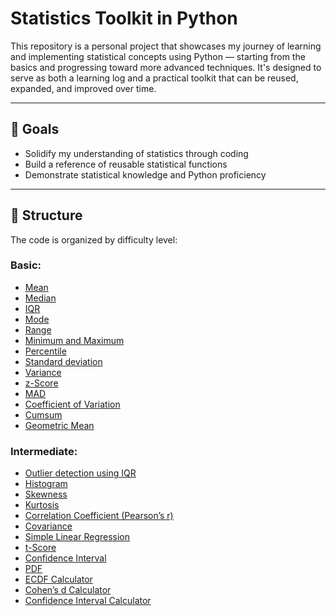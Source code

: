 # Statistics Toolkit in Python

This repository is a personal project that showcases my journey of learning and implementing statistical concepts using Python — starting from the basics and progressing toward more advanced techniques. It's designed to serve as both a learning log and a practical toolkit that can be reused, expanded, and improved over time.

---

## 🚀 Goals

- Solidify my understanding of statistics through coding
- Build a reference of reusable statistical functions
- Demonstrate statistical knowledge and Python proficiency

---

## 📂 Structure

The code is organized by difficulty level:

### Basic:
- [Mean](https://github.com/chirs-moon/Python-Statistics-Tools/blob/main/Basic_Mean.py)
- [Median](https://github.com/chirs-moon/Python-Statistics-Tools/blob/main/Basic_Median.py)
- [IQR](https://github.com/chirs-moon/Python-Statistics-Tools/blob/main/Basic_IQR.py)
- [Mode](https://github.com/chirs-moon/Python-Statistics-Tools/blob/main/Basic_Mode.py)
- [Range](https://github.com/chirs-moon/Python-Statistics-Tools/blob/main/Basic_Range.py)
- [Minimum and Maximum](https://github.com/chirs-moon/Python-Statistics-Tools/blob/main/Basic_MinMax.py)
- [Percentile](https://github.com/chirs-moon/Python-Statistics-Tools/blob/main/Basic_Percentile.py)
- [Standard deviation](https://github.com/chirs-moon/Python-Statistics-Tools/blob/main/Basic_StandardDeviation.py)
- [Variance](https://github.com/chirs-moon/Python-Statistics-Tools/blob/main/Basic_Variance.py)
- [z-Score](https://github.com/chirs-moon/Python-Statistics-Tools/blob/main/Basic_z-Score.py)
- [MAD](https://github.com/chirs-moon/Python-Statistics-Tools/blob/main/Basic_MAD.py)
- [Coefficient of Variation](https://github.com/chirs-moon/Python-Statistics-Tools/blob/main/Basic_Coefficient_of_Variation.py)
- [Cumsum](https://github.com/chris-mooncake/Python-Statistics-Tools/blob/main/Basic_Cumsum_calculator.py)
- [Geometric Mean](https://github.com/chris-mooncake/Python-Statistics-Tools/blob/main/Basic_Geometric_Mean.py)

### Intermediate:
- [Outlier detection using IQR](https://github.com/chirs-moon/Python-Statistics-Tools/blob/main/Intermediate_Outlier_detection_using_IQR.py)
- [Histogram](https://github.com/chirs-moon/Python-Statistics-Tools/blob/main/Intermediate_Histogram.py)
- [Skewness](https://github.com/chirs-moon/Python-Statistics-Tools/blob/main/Intermediate_Skewness.py)
- [Kurtosis](https://github.com/chirs-moon/Python-Statistics-Tools/blob/main/Intermediate_Kurtosis.py)
- [Correlation Coefficient (Pearson’s r)](https://github.com/chirs-moon/Python-Statistics-Tools/blob/main/Intermediate_Pearsons_Correlation.py)
- [Covariance](https://github.com/chirs-moon/Python-Statistics-Tools/blob/main/Intermediate_Covariance.py)
- [Simple Linear Regression](https://github.com/chirs-moon/Python-Statistics-Tools/blob/main/Intermediate_Simple_Linear_Regression.py)
- [t-Score](https://github.com/chirs-moon/Python-Statistics-Tools/blob/main/Intermediate_t_Score.py)
- [Confidence Interval](https://github.com/chirs-moon/Python-Statistics-Tools/blob/main/Intermediate_Confidence_Interval.py)
- [PDF](https://github.com/chirs-moon/Python-Statistics-Tools/blob/main/Intermediate_PDF.py)
- [ECDF Calculator](https://github.com/chris-mooncake/Python-Statistics-Tools/blob/main/Intermediate_ecdf_calculator.py)
- [Cohen’s d Calculator](https://github.com/chris-mooncake/Python-Statistics-Tools/blob/main/Intermediate_cohens_d_calculator.py)
- [Confidence Interval Calculator](https://github.com/chris-mooncake/Python-Statistics-Tools/blob/main/Intermediate_confidence_interval_calculator.py)
